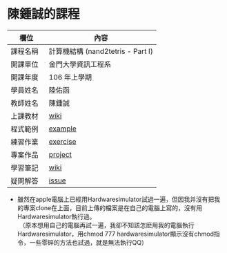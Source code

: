 # 陳鍾誠的課程

欄位       |  內容
----------|----------------------------
課程名稱   | 計算機結構 (nand2tetris - Part I)
開課單位   | 金門大學資訊工程系
開課年度   | 106 年上學期
學員姓名   | 陸佑函
教師姓名   | 陳鍾誠
上課教材   | [wiki](https://github.com/cccnqu/co106a/wiki)
程式範例   | [example](example)
練習作業   | [exercise](exercise)
專案作品   | [project](project)
學習筆記   | [wiki](../../wiki)
疑問解答   | [issue](https://github.com/cccnqu/co106a/issues)

* 雖然在apple電腦上已經用Hardwaresimulator試過一遍，但因我并沒有把我的專案clone在上面，目前上傳的檔案是在自己的電腦上寫的，沒有用Hardwaresimulator執行過。 <br/>
  （原本想用自己的電腦再試一遍，我卻不知該怎麽用我的電腦執行Hardwaresimulator，用chmod 777 hardwaresimulator顯示沒有chmod指令，一些零碎的方法也試過，就是無法執行QQ）
